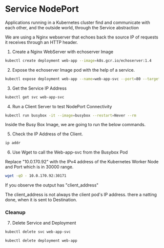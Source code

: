 # Service NodePort


Applications running in a Kubernetes cluster find and communicate with each other, and the outside world, through the Service abstraction

We are using a Nginx webserver that echoes back the source IP of requests it receives through an HTTP header.

1. Create a Nginx WebServer with echoserver Image

```bash
kubectl create deployment web-app --image=k8s.gcr.io/echoserver:1.4
```

2. Expose the echoserver Image pod with the help of a service.

```bash
kubectl expose deployment web-app --name=web-app-svc --port=80 --target-port=8080 --type=NodePort
```

3. Get the Service IP Address

```bash
kubectl get svc web-app-svc
```

4. Run a Client Server to test NodePort Connectivity

```bash
kubectl run busybox -it --image=busybox --restart=Never --rm
```
Inside the Busy Box Image, we are going to run the below commands.

5. Check the IP Address of the Client.

```bash
ip addr
```
6. Use Wget to call the Web-app-svc from the Busybox Pod

Replace "10.0.170.92" with the IPv4 address of the Kubernetes Worker Node and Port which is in 30000 range.

```bash
wget -qO - 10.0.170.92:30171
```

If you observe the output has "client_address"

The client_address is not always the client pod's IP address. there a natting done, when it is sent to Destination. 

### Cleanup

7. Delete Service and Deployment

```bash
kubectl delete svc web-app-svc
```

```bash
kubectl delete deployment web-app
```

